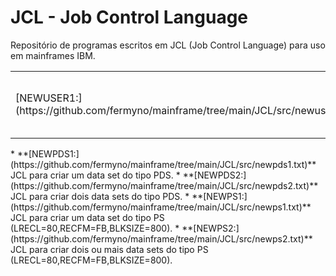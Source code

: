 # JCL - Job Control Language

Repositório de programas escritos em JCL (Job Control Language) para uso em mainframes IBM.  

<!--
* **[000:](https://github.com/fermyno/mainframe/tree/main/JCL/src/000.txt)** ?????.  
-->
<table border="0" cellspacing="2">
  <tr>
    <td valign="left">[NEWUSER1:](https://github.com/fermyno/mainframe/tree/main/JCL/src/newuser1.txt)</td>
    <td valign="left">JCL para criar usuários administradores com acesso ao DB2.</td>
  </tr>

</table>
* **[NEWPDS1:](https://github.com/fermyno/mainframe/tree/main/JCL/src/newpds1.txt)** JCL para criar um data set do tipo PDS.  
* **[NEWPDS2:](https://github.com/fermyno/mainframe/tree/main/JCL/src/newpds2.txt)** JCL para criar dois data sets do tipo PDS.  
* **[NEWPS1:](https://github.com/fermyno/mainframe/tree/main/JCL/src/newps1.txt)** JCL para criar um data set do tipo PS (LRECL=80,RECFM=FB,BLKSIZE=800).  
* **[NEWPS2:](https://github.com/fermyno/mainframe/tree/main/JCL/src/newps2.txt)** JCL para criar dois ou mais data sets do tipo PS (LRECL=80,RECFM=FB,BLKSIZE=800).  
